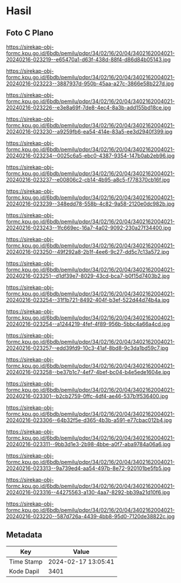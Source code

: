 # Hasil

## Foto C Plano

https://sirekap-obj-formc.kpu.go.id/6bdb/pemilu/pdpr/34/02/16/20/04/3402162004021-20240216-023219--e65470a1-d63f-438d-88f4-d86d84b05143.jpg

https://sirekap-obj-formc.kpu.go.id/6bdb/pemilu/pdpr/34/02/16/20/04/3402162004021-20240216-023223--3887937d-950b-45aa-a27c-3866e58b227d.jpg

https://sirekap-obj-formc.kpu.go.id/6bdb/pemilu/pdpr/34/02/16/20/04/3402162004021-20240216-023226--e3e8a69f-7de8-4ec4-8a3b-add155bd18ce.jpg

https://sirekap-obj-formc.kpu.go.id/6bdb/pemilu/pdpr/34/02/16/20/04/3402162004021-20240216-023230--a9259fb6-ea54-414e-83a5-ee3d2940f399.jpg

https://sirekap-obj-formc.kpu.go.id/6bdb/pemilu/pdpr/34/02/16/20/04/3402162004021-20240216-023234--0025c6a5-ebc0-4387-9354-147b0ab2eb96.jpg

https://sirekap-obj-formc.kpu.go.id/6bdb/pemilu/pdpr/34/02/16/20/04/3402162004021-20240216-023237--e00806c2-cb14-4b95-a8c5-f778370cb16f.jpg

https://sirekap-obj-formc.kpu.go.id/6bdb/pemilu/pdpr/34/02/16/20/04/3402162004021-20240216-023239--348edd78-558b-4c82-9a58-2120e0dc982b.jpg

https://sirekap-obj-formc.kpu.go.id/6bdb/pemilu/pdpr/34/02/16/20/04/3402162004021-20240216-023243--1fc669ec-16a7-4a02-9092-230a27f34400.jpg

https://sirekap-obj-formc.kpu.go.id/6bdb/pemilu/pdpr/34/02/16/20/04/3402162004021-20240216-023250--49f292a8-2b1f-4ee6-9c27-dd5c7c13a572.jpg

https://sirekap-obj-formc.kpu.go.id/6bdb/pemilu/pdpr/34/02/16/20/04/3402162004021-20240216-023251--d1df39e7-8029-43cd-bca7-b0f15d7403b2.jpg

https://sirekap-obj-formc.kpu.go.id/6bdb/pemilu/pdpr/34/02/16/20/04/3402162004021-20240216-023254--31f1b721-8492-404f-b3ef-522d44d74b4a.jpg

https://sirekap-obj-formc.kpu.go.id/6bdb/pemilu/pdpr/34/02/16/20/04/3402162004021-20240216-023254--a1244219-4fef-4f89-956b-5bbc4a66a4cd.jpg

https://sirekap-obj-formc.kpu.go.id/6bdb/pemilu/pdpr/34/02/16/20/04/3402162004021-20240216-023257--edd39fd9-10c3-41af-8bd8-9c3da1bd59c7.jpg

https://sirekap-obj-formc.kpu.go.id/6bdb/pemilu/pdpr/34/02/16/20/04/3402162004021-20240216-023258--be37b1c7-4ef7-4bef-bc04-b4e5ede1604e.jpg

https://sirekap-obj-formc.kpu.go.id/6bdb/pemilu/pdpr/34/02/16/20/04/3402162004021-20240216-023301--b2cb2759-0ffc-4df4-ae46-537b1f536400.jpg

https://sirekap-obj-formc.kpu.go.id/6bdb/pemilu/pdpr/34/02/16/20/04/3402162004021-20240216-023306--64b32f5e-d365-4b3b-a591-e77cbac012b4.jpg

https://sirekap-obj-formc.kpu.go.id/6bdb/pemilu/pdpr/34/02/16/20/04/3402162004021-20240216-023311--9bb3d1e3-2b98-4bbe-a0f7-aba9784a06a6.jpg

https://sirekap-obj-formc.kpu.go.id/6bdb/pemilu/pdpr/34/02/16/20/04/3402162004021-20240216-023313--9a739ed4-aa54-497b-8e72-920101be5fb5.jpg

https://sirekap-obj-formc.kpu.go.id/6bdb/pemilu/pdpr/34/02/16/20/04/3402162004021-20240216-023316--44275563-a130-4aa7-8292-bb39a21d10f6.jpg

https://sirekap-obj-formc.kpu.go.id/6bdb/pemilu/pdpr/34/02/16/20/04/3402162004021-20240216-023220--587d726a-4439-4bb8-95d0-7120de38822c.jpg


## Metadata

| Key        | Value               |
| ---------- | ------------------- |
| Time Stamp | 2024-02-17 13:05:41 |
| Kode Dapil | 3401                |



